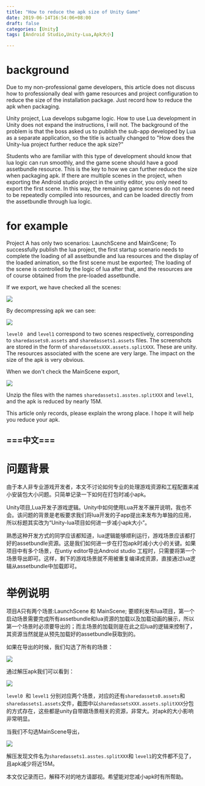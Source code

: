 ```yaml
---
title: "How to reduce the apk size of Unity Game"
date: 2019-06-14T16:54:06+08:00
draft: false
categories: [Unity]
tags: [Android Studio,Unity-Lua,Apk大小]

---
```




# background
Due to my non-professional game developers, this article does not discuss how to professionally deal with game resources and project configuration to reduce the size of the installation package. Just record how to reduce the apk when packaging.<!--more-->

Unity project, Lua develops subgame logic. How to use Lua development in Unity does not expand the instructions, I will not. The background of the problem is that the boss asked us to publish the sub-app developed by Lua as a separate application, so the title is actually changed to "How does the Unity-lua project further reduce the apk size?"

Students who are familiar with this type of development should know that lua logic can run smoothly, and the game scene should have a good assetbundle resource. This is the key to how we can further reduce the size when packaging apk. If there are multiple scenes in the project, when exporting the Android studio project in the untiy editor, you only need to export the first scene. In this way, the remaining game scenes do not need to be repeatedly compiled into resources, and can be loaded directly from the assetbundle through lua logic.

# for example

Project A has only two scenarios: LaunchScene and MainScene; To successfully publish the lua project, the first startup scenario needs to complete the loading of all assetbundle and lua resources and the display of the loaded animation, so the first scene must be exported; The loading of the scene is controlled by the logic of lua after that, and the resources are of course obtained from the pre-loaded assetbundle.

If we export, we have checked all the scenes:

![](/img/06_unity_apk/01.png)

By decompressing apk we can see:

![](/img/06_unity_apk/02.png)

`level0 ` and `level1` correspond to two scenes respectively, corresponding to `sharedassets0.assets` and `sharedassets1.assets` files. The screenshots are stored in the form of `sharedassetsXXX.assets.splitXXX`. These are unity. The resources associated with the scene are very large. The impact on the size of the apk is very obvious.

When we don't check the MainScene export,

![](/img/06_unity_apk/03.png)

Unzip the files with the names `sharedassets1.asstes.splitXXX` and `level1`, and the apk is reduced by nearly 15M.

This article only records, please explain the wrong place. I hope it will help you reduce your apk.

===中文===
---

# 问题背景
由于本人非专业游戏开发者，本文不讨论如何专业的处理游戏资源和工程配置来减小安装包大小问题。只简单记录一下如何在打包时减小apk。

Unity项目,Lua开发子游戏逻辑。Unity中如何使用Lua开发不展开说明，我也不会。该问题的背景是老板要求我们将lua开发的子app提出来发布为单独的应用，所以标题其实改为“Unity-lua项目如何进一步减小apk大小”。

熟悉这种开发方式的同学应该都知道，lua逻辑能够顺利运行，游戏场景应该都打好的assetbundle资源。这是我们如何进一步在打包apk时减小大小的关键。如果项目中有多个场景，在untiy editor导出Android studio 工程时，只需要将第一个场景导出即可。这样，剩下的游戏场景就不用被重复编译成资源，直接通过lua逻辑从assetbundle中加载即可。

# 举例说明

项目A只有两个场景:LaunchScene 和 MainScene; 要顺利发布lua项目，第一个启动场景需要完成所有assetbundle和lua资源的加载以及加载动画的展示，所以第一个场景时必须要导出的；而主场景的加载则是在此之后lua的逻辑来控制了，其资源当然就是从预先加载好的assetbundle获取到的。

如果在导出的时候，我们勾选了所有的场景：

![](/img/06_unity_apk/01.png)

通过解压apk我们可以看到：

![](/img/06_unity_apk/02.png)

`level0 `和 `level1` 分别对应两个场景，对应的还有`sharedassets0.assets`和`sharedassets1.assets`文件，截图中以`sharedassetsXXX.assets.splitXXX`分包的方式存在，这些都是unity自带跟场景相关的资源，非常大。对apk的大小影响非常明显。

当我们不勾选MainScene导出，

![](/img/06_unity_apk/03.png)

解压发现文件名为`sharedassets1.asstes.splitXXX`和 `level1`的文件都不见了，且apk减少将近15M。

本文仅记录而已，解释不对的地方请鄙视。希望能对您减小apk时有所帮助。
